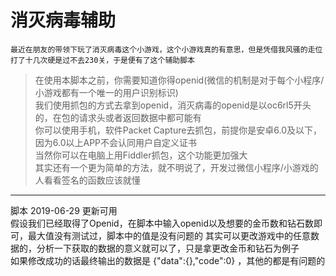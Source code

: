 # 消灭病毒辅助

```
最近在朋友的带领下玩了消灭病毒这个小游戏，这个小游戏真的有意思，但是凭借我风骚的走位打了十几次硬是过不去230关，于是便有了这个辅助脚本
```
> 在使用本脚本之前，你需要知道你得openid(微信的机制是对于每个小程序/小游戏都有一个唯一的用户识别标识)  
> 我们使用抓包的方式去拿到openid，消灭病毒的openid是以oc6rl5开头的，在包的请求头或者返回数据中都可能有  
> 你可以使用手机，软件Packet Capture去抓包，前提你是安卓6.0及以下，因为6.0以上APP不会认同用户自定义证书  
> 当然你可以在电脑上用Fiddler抓包，这个功能更加强大  
> 其实还有一个更为简单的方法，就不明说了，开发过微信小程序/小游戏的人看看签名的函数应该就懂  
----  
脚本 2019-06-29 更新可用    
假设我们已经取得了Openid，在脚本中输入openid以及想要的金币数和钻石数即可，最大值没有测试过，脚本中的值是没有问题的 
其实可以更改游戏中的任意数据的，分析一下获取的数据的意义就可以了，只是拿更改金币和钻石为例子  
如果修改成功的话最终输出的数据是 {"data":{},"code":0} ，其他的都是有问题的  

